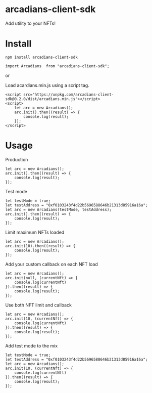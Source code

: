# arcadians-client-sdk

Add utility to your NFTs!

# Install

```
npm install arcadians-client-sdk
```

```
import Arcadians  from "arcadians-client-sdk";
```

or

Load acardians.min.js using a script tag.

```
<script src="https://unpkg.com/arcadians-client-sdk@0.2.0/dist/arcadians.min.js"></script>
<script>
    let arc = new Arcadians();
    arc.init().then((result) => {
        console.log(result);
    });
</script>
```

# Usage

Production

```
let arc = new Arcadians();
arc.init().then((result) => {
    console.log(result);
});
```

Test mode

```
let testMode = true;
let testAddress = "0xf0103243f4d22b5696588646b21313d85916a16a";
let arc = new Arcadians(testMode, testAddress);
arc.init().then((result) => {
    console.log(result);
});
```

Limit maximum NFTs loaded

```
let arc = new Arcadians();
arc.init(10).then((result) => {
    console.log(result);
});
```

Add your custom callback on each NFT load

```
let arc = new Arcadians();
arc.init(null, (currentNft) => {
    console.log(currentNft)
}).then((result) => {
    console.log(result);
});
```

Use both NFT limit and callback

```
let arc = new Arcadians();
arc.init(10, (currentNft) => {
    console.log(currentNft)
}).then((result) => {
    console.log(result);
});
```

Add test mode to the mix

```
let testMode = true;
let testAddress = "0xf0103243f4d22b5696588646b21313d85916a16a";
let arc = new Arcadians();
arc.init(10, (currentNft) => {
    console.log(currentNft)
}).then((result) => {
    console.log(result);
});
```